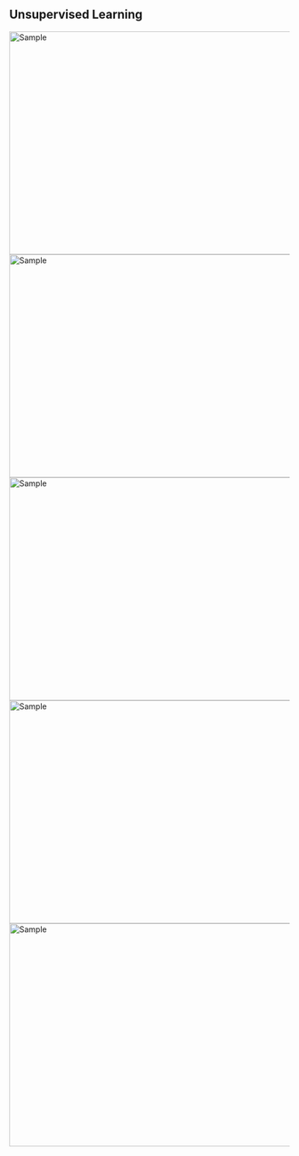 ## Unsupervised Learning

<img src="https://github.com/github16cp/LearningNotes/blob/master/MachineLearning/images/1.PNG" alt="Sample"  width="550" height="400">

<img src="https://github.com/github16cp/LearningNotes/blob/master/MachineLearning/images/2.PNG" alt="Sample"  width="550" height="400">

<img src="https://github.com/github16cp/LearningNotes/blob/master/MachineLearning/images/3.PNG" alt="Sample"  width="550" height="400">

<img src="https://github.com/github16cp/LearningNotes/blob/master/MachineLearning/images/4.PNG" alt="Sample"  width="550" height="400">

<img src="https://github.com/github16cp/LearningNotes/blob/master/MachineLearning/images/5.PNG" alt="Sample"  width="550" height="400">
